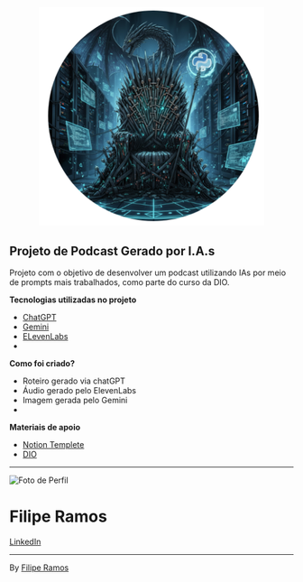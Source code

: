 <p align="center">
    <img src="./assets\Banner.png" width="400" alt="Logo do Projeto">
</p>


**Projeto de Podcast Gerado por I.A.s**
-----------------------------------------------------
Projeto com o objetivo de desenvolver um podcast utilizando IAs por meio de prompts mais trabalhados, como parte do curso da DIO.

**Tecnologias utilizadas no projeto**
- [ChatGPT](https://chatgpt.com/)
- [Gemini](https://gemini.google.com/app)
- [ELevenLabs](https://elevenlabs.io/)
- 

**Como foi criado?**
- Roteiro gerado via chatGPT
- Áudio gerado pelo ElevenLabs
- Imagem gerada pelo Gemini
- 

**Materiais de apoio**
- [Notion Templete](https://helpful-jump-17b.notion.site/PAS-Podcast-AI-Studio-210489e15d7a4a73b743bb159e45d06f)
- [DIO](https://www.dio.me/) 

--------------------------------------------------------
<tabel>
    <tr>
        <td valign="top">
          <img src="https://avatars.githubusercontent.com/u/158492555?s=400&u=191bccf3c511b94af429b0c15c527e36abf73b34&v=4" alt="Foto de Perfil" whith="50">
        </td>
        <td valign="top">
           <h1>Filipe Ramos</h1>
           <a href="https://www.linkedin.com/in/filipe-ramos-/">LinkedIn</a>
        </td>
    </tr>
</table>

---------------------------------------------------------------
By [Filipe Ramos](https://github.com/FilipheRamos)

